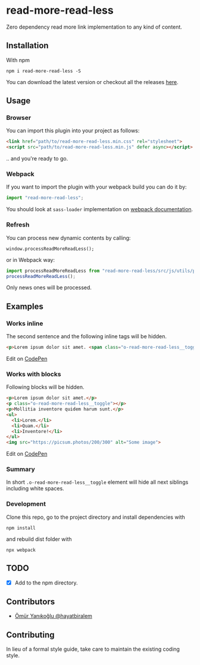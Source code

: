 # read-more-read-less
Zero dependency read more link implementation to any kind of content.

## Installation

With npm

```
npm i read-more-read-less -S
```

You can download the latest version or checkout all the releases [here](https://github.com/hayatbiralem/read-more-read-less/releases).

## Usage

### Browser

You can import this plugin into your project as follows:

```html
<link href="path/to/read-more-read-less.min.css" rel="stylesheet">
<script src="path/to/read-more-read-less.min.js" defer async></script>
```

.. and you're ready to go.

### Webpack

If you want to import the plugin with your webpack build you can do it by:

```js
import "read-more-read-less";
```

You should look at `sass-loader` implementation on [webpack documentation](https://webpack.js.org/loaders/sass-loader/).

### Refresh

You can process new dynamic contents by calling:

```
window.processReadMoreReadLess();
```

or in Webpack way:

```js
import processReadMoreReadLess from "read-more-read-less/src/js/utils/process";
processReadMoreReadLess();
```

Only news ones will be processed.

## Examples

### Works inline

The second sentence and the following inline tags will be hidden.

```html
<p>Lorem ipsum dolor sit amet. <span class="o-read-more-read-less__toggle"></span> Lorem ipsum dolor sit amet. <span>Some</span> <strong>useful</strong> <em>tags</em>.</p>
```

Edit on [CodePen](https://codepen.io/hayatbiralem/pen/KKdGeep)

### Works with blocks

Following blocks will be hidden.

```html
<p>Lorem ipsum dolor sit amet.</p>
<p class="o-read-more-read-less__toggle"></p>
<p>Mollitia inventore quidem harum sunt.</p>
<ul>
  <li>Lorem.</li>
  <li>Quam.</li>
  <li>Inventore!</li>
</ul>
<img src="https://picsum.photos/200/300" alt="Some image">
```

Edit on [CodePen](https://codepen.io/hayatbiralem/pen/RwWeJBY)

### Summary

In short `.o-read-more-read-less__toggle` element will hide all next siblings including white spaces.

### Development

Clone this repo, go to the project directory and install dependencies with

```
npm install
```

and rebuild dist folder with

```
npx webpack
```

## TODO

- [x] Add to the npm directory.

## Contributors

- [Ömür Yanıkoğlu @hayatbiralem](https://twitter.com/hayatbiralem)

## Contributing

In lieu of a formal style guide, take care to maintain the existing coding style.
